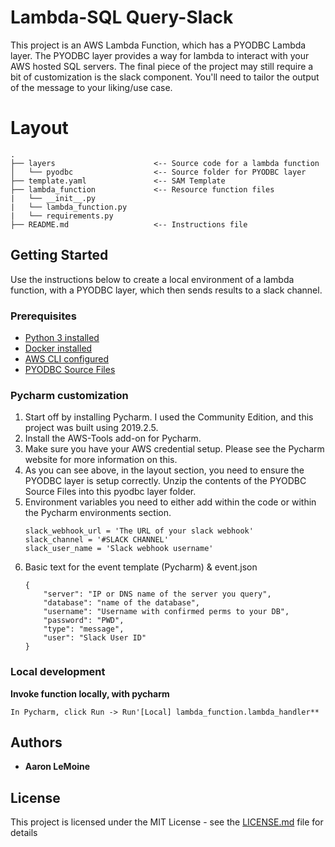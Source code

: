 # Lambda-SQL Query-Slack 

This project is an AWS Lambda Function, which has a PYODBC Lambda layer. The PYODBC layer provides a way for lambda to
interact with your AWS hosted SQL servers. The final piece of the project may still require a bit of customization is 
the slack component. You'll need to tailor the output of the message to your liking/use case. 

# Layout
```
.
├── layers                      <-- Source code for a lambda function
│   └── pyodbc                  <-- Source folder for PYODBC layer 
├── template.yaml               <-- SAM Template
├── lambda_function             <-- Resource function files
|   └── __init__.py
|   └── lambda_function.py
|   └── requirements.py
├── README.md                   <-- Instructions file
```


## Getting Started

Use the instructions below to create a local environment of a lambda function, with a PYODBC layer, which then sends 
results to a slack channel.

### Prerequisites

* [Python 3 installed](https://www.python.org/downloads/)
* [Docker installed](https://www.docker.com/community-edition)
* [AWS CLI configured](https://docs.aws.amazon.com/serverless-application-model/latest/developerguide/serverless-sam-cli-install-mac.html)
* [PYODBC Source Files](https://github.com/aaronsr/lambda-pyodbc-layer)


### Pycharm customization

1. Start off by installing Pycharm. I used the Community Edition, and this project was built using 2019.2.5.
2. Install the AWS-Tools add-on for Pycharm.
3. Make sure you have your AWS credential setup. Please see the Pycharm website for more information on this. 
4. As you can see above, in the layout section, you need to ensure the PYODBC layer is setup correctly. Unzip the
contents of the PYODBC Source Files into this pyodbc layer folder. 
5. Environment variables you need to either add within the code or within the Pycharm environments section. 
    ```
    slack_webhook_url = 'The URL of your slack webhook'
    slack_channel = '#SLACK CHANNEL'
    slack_user_name = 'Slack webhook username'
    ```
6. Basic text for the event template (Pycharm) & event.json
    ```
    {
        "server": "IP or DNS name of the server you query",
        "database": "name of the database",
        "username": "Username with confirmed perms to your DB",
        "password": "PWD",
        "type": "message",
        "user": "Slack User ID"
    }
    ```


### Local development
**Invoke function locally, with pycharm**
```
In Pycharm, click Run -> Run'[Local] lambda_function.lambda_handler**
```
## Authors

* **Aaron LeMoine**

## License

This project is licensed under the MIT License - see the [LICENSE.md](LICENSE.md) file for details
